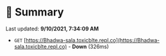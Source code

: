 # 📖 Summary
Last updated: **9/10/2021, 7:34:09 AM**

- `GET` [https://Bhadwa-sala.toxicblte.repl.co](https://Bhadwa-sala.toxicblte.repl.co) - **Down** (326ms)
